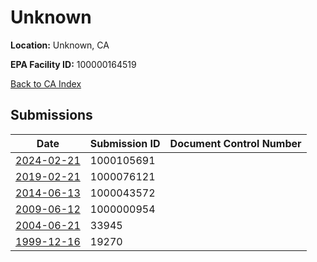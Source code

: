 # Unknown

**Location:** Unknown, CA

**EPA Facility ID:** 100000164519

[Back to CA Index](../../index.md)

## Submissions

| Date | Submission ID | Document Control Number |
|------|--------------|-------------------------|
| [2024-02-21](submissions/1000105691.md) | 1000105691 |  |
| [2019-02-21](submissions/1000076121.md) | 1000076121 |  |
| [2014-06-13](submissions/1000043572.md) | 1000043572 |  |
| [2009-06-12](submissions/1000000954.md) | 1000000954 |  |
| [2004-06-21](submissions/33945.md) | 33945 |  |
| [1999-12-16](submissions/19270.md) | 19270 |  |
